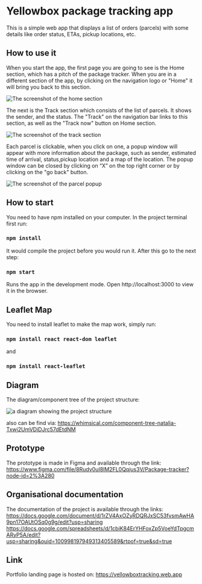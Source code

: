 # Yellowbox package tracking app

This is a simple web app that displays a list of orders (parcels) with some details like order status, ETAs, pickup locations, etc.

## How to use it 

When you start the app, the first page you are going to see is the Home section, which has a pitch of the package tracker. When you are in a different section of the app, by clicking on the navigation logo or "Home" it will bring you back to this section. 

![The screenshot of the home section](https://github.com/FeNatalia/yellowboxtracking/blob/main/src/assets/readme-screenshots/home.jpg)

The next is the Track section which consists of the list of parcels. It shows the sender, and the status. The "Track" on the navigation bar links to this section, as well as the "Track now" button on Home section.

![The screenshot of the track section](https://github.com/FeNatalia/yellowboxtracking/blob/main/src/assets/readme-screenshots/track.jpg)

Each parcel is clickable, when you click on one, a popup window will appear with more information about the package, such as sender, estimated time of arrival, status,pickup location and a map of the location. The popup window can be closed by clicking on “X” on the top right corner or by clicking on the "go back" button.

![The screenshot of the parcel popup](https://github.com/FeNatalia/yellowboxtracking/blob/main/src/assets/readme-screenshots/package.jpg)


## How to start 

You need to have npm installed on your computer. In the project terminal first run:

### `npm install`

It would compile the project before you would run it. After this go to the next step:

### `npm start`

Runs the app in the development mode.
Open http://localhost:3000 to view it in the browser.

## Leaflet Map

You need to install leaflet to make the map work, simply run: 

### `npm install react react-dom leaflet`

and 

### `npm install react-leaflet`

## Diagram

The diagram/component tree of the project structure: 

![a diagram showing the project structure](https://github.com/FeNatalia/yellowboxtracking/blob/main/src/assets/readme-screenshots/component-tree.jpg)

also can be find via: https://whimsical.com/component-tree-natalia-Txwj2UmVDiDJrc57dEtdNM

## Prototype

The prototype is made in Figma and available through the link: https://www.figma.com/file/8Rudv0uI8lM2FL0Qqjus3V/Package-tracker?node-id=2%3A280

## Organisational documentation

The documentation of the project is available through the links: 
https://docs.google.com/document/d/1rZV4AxOZyRDQRJxSC53fvsmAwHA9pn17OAUtOSq0g9g/edit?usp=sharing
https://docs.google.com/spreadsheets/d/1cbiK84ErYHFoxZp5VoeYdTpgcmARyP5A/edit?usp=sharing&ouid=100998197949313405589&rtpof=true&sd=true


## Link

Portfolio landing page is hosted on: https://yellowboxtracking.web.app


